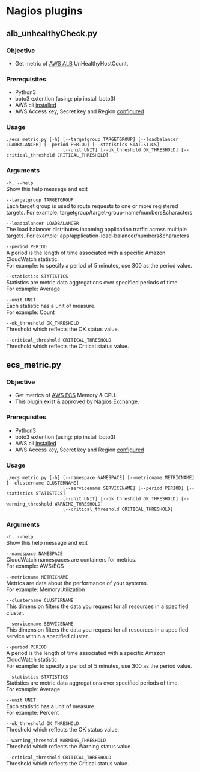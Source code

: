 # Nagios plugins

## alb_unhealthyCheck.py
### Objective 
- Get metric of [AWS ALB](https://aws.amazon.com/elasticloadbalancing/details/#details) UnHealthyHostCount.

### Prerequisites 
- Python3
- boto3 extention (using: pip install boto3)
- AWS cli [installed](https://docs.aws.amazon.com/cli/latest/userguide/installing.html)
- AWS Access key, Secret key and Region [configured](https://docs.aws.amazon.com/cli/latest/userguide/cli-chap-getting-started.html)

### Usage 
```
./ecs_metric.py [-h] [--targetgroup TARGETGROUP] [--loadbalancer LOADBALANCER] [--period PERIOD] [--statistics STATISTICS]
                     [--unit UNIT] [--ok_threshold OK_THRESHOLD] [--critical_threshold CRITICAL_THRESHOLD]
```

### Arguments  

`-h, --help`  
  Show this help message and exit  
  
`--targetgroup TARGETGROUP`  
Each target group is used to route requests to one or more registered targets.
For example: targetgroup/target-group-name/numbers&characters

`--loadbalancer LOADBALANCER`  
The load balancer distributes incoming application traffic across multiple targets.
For example: app/application-load-balancer/numbers&characters
          
`--period PERIOD `  
A period is the length of time associated with a specific Amazon CloudWatch statistic.  
For example: to specify a period of 5 minutes, use 300 as the period value.  
                        
`--statistics STATISTICS`  
Statistics are metric data aggregations over specified periods of time.  
For example: Average  
                        
`--unit UNIT`  
Each statistic has a unit of measure.  
For example: Count  

`--ok_threshold OK_THRESHOLD`  
Threshold which reflects the OK status value.  

`--critical_threshold CRITICAL_THRESHOLD`  
Threshold which reflects the Critical status value.


## ecs_metric.py
### Objective 
- Get metrics of [AWS ECS](https://aws.amazon.com/ecs/) Memory & CPU.
- This plugin exist & approved by [Nagios Exchange](https://exchange.nagios.org/directory/Plugins/Cloud/ECS-cluster-and-service-monitor/details).

### Prerequisites 
- Python3
- boto3 extention (using: pip install boto3)
- AWS cli [installed](https://docs.aws.amazon.com/cli/latest/userguide/installing.html)
- AWS Access key, Secret key and Region [configured](https://docs.aws.amazon.com/cli/latest/userguide/cli-chap-getting-started.html)

### Usage 
```
./ecs_metric.py [-h] [--namespace NAMESPACE] [--metricname METRICNAME] [--clustername CLUSTERNAME]
                     [--servicename SERVICENAME] [--period PERIOD] [--statistics STATISTICS]
                     [--unit UNIT] [--ok_threshold OK_THRESHOLD] [--warning_threshold WARNING_THRESHOLD]
                     [--critical_threshold CRITICAL_THRESHOLD]
```

### Arguments  

`-h, --help`  
  Show this help message and exit  
  
`--namespace NAMESPACE`  
CloudWatch namespaces are containers for metrics.  
For example: AWS/ECS  

`--metricname METRICNAME`  
Metrics are data about the performance of your systems.  
For example: MemoryUtilization  

`--clustername CLUSTERNAME`  
This dimension filters the data you request for all resources in a specified cluster.

`--servicename SERVICENAME`  
This dimension filters the data you request for all resources in a specified service within a specified cluster.
          
`--period PERIOD `  
A period is the length of time associated with a specific Amazon CloudWatch statistic.  
For example: to specify a period of 5 minutes, use 300 as the period value.  
                        
`--statistics STATISTICS`  
Statistics are metric data aggregations over specified periods of time.  
For example: Average  
                        
`--unit UNIT`  
Each statistic has a unit of measure.  
For example: Percent  

`--ok_threshold OK_THRESHOLD`  
Threshold which reflects the OK status value.  

`--warning_threshold WARNING_THRESHOLD`  
Threshold which reflects the Warning status value.  

`--critical_threshold CRITICAL_THRESHOLD`  
Threshold which reflects the Critical status value.
